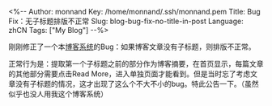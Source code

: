 <%--
Author: monnand
Key: /home/monnand/.ssh/monnand.pem
Title: Bug Fix：无子标题排版不正常
Slug: blog-bug-fix-no-title-in-post
Language: zhCN
Tags: ["My Blog"]
--%>

刚刚修正了一个本[博客系统](http://github.com/monnand/myblog)的Bug：如果博客文章没有子标题，则排版不正常。

正常行为是：提取第一个子标题之前的部分作为博客摘要，在首页显示，每篇文章的其他部分需要点击Read More，进入单独页面才能看到。但是当时忘了考虑文章没有子标题的情况，这才出现了这么个不大不小的bug。特此公告一下。（虽然似乎也没人用我这个博客系统）


